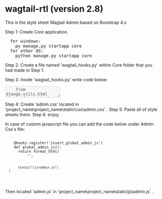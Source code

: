 # wagtail-rtl (version 2.8)
This is the style sheet Wagtail Admin based on Bootstrap 4.x

Step 1: Create Core application.

<pre>
  for windows:
    py manage.py startapp core
  for other OS:
    python manage.py startapp core
</pre>

Step 2: Create a file named 'wagtail_hooks.py' within Core folder that you had made in Step 1.

Step 3: Inside 'wagtail_hooks.py' write code below:

<textarea disabled>
    from django.utils.html import format_html
    from django.templatetags.static import static
    from wagtail.core import hooks
    @hooks.register("insert_global_admin_css")
    def global_admin_css():
        return format_html(
            '<link href="{}">',
            static("css/admin.css")
        )
</textarea>

Step 4: Create 'admin.css' located in 'project_name\project_name\static\css\admin.css' .
Step 5: Paste all of style sheets there.
Step 6: enjoy.

In case of custom javascript file you can add the code below under Admin Css's file:
<pre>
  <code>
    @hooks.register('insert_global_admin_js')
    def global_admin_js():
      return format_html(
          '<script src="{}"></script>',
           static("/js/admin.js")
      )
  </code>
</pre>
Then located 'admin.js' in 'project_name\project_name\static\js\admin.js' . 
